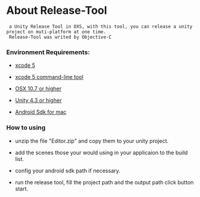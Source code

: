 About Release-Tool
============
	 a Unity Release Tool in OXS, with this tool, you can release a unity project on muti-platform at one time.
	 Release-Tool was writed by Objective-C
	 
### Environment Requirements:

 * [xcode 5]()
 
 * [xcode 5 command-line tool]()
 
 * [OSX 10.7 or higher]()
 
 * [Unity 4.3 or higher]()
 
 * [Android Sdk for mac](https://developer.android.com/sdk/index.html)
 

### How to using
 * unzip the file "Editor.zip" and copy them to your unity project.
 
 * add the scenes those your would using in your applicaion to the build list.

 * config your android sdk path if necessary.
 
 * run the release tool, fill the project path and the output path click button start. 

